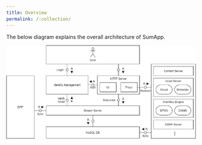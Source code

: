 ```yaml
---
title: Overview
permalink: /:collection/
---
```

The below diagram explains the overall architecture of SumApp.

![](/assets/img/architecture/Overview.png)